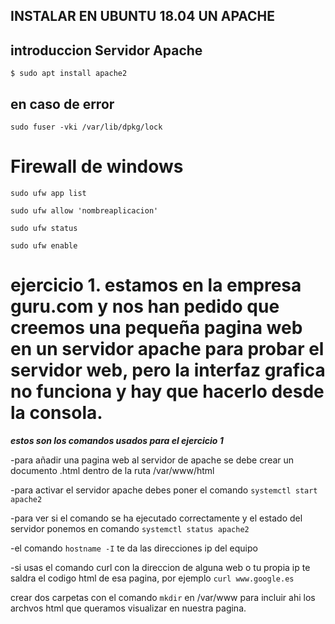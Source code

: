 ## INSTALAR EN UBUNTU 18.04 UN APACHE

## introduccion Servidor Apache


```$ sudo apt install apache2```

**en caso de error**
---
```sudo fuser -vki /var/lib/dpkg/lock```


Firewall de windows
===

```sudo ufw app list```

```sudo ufw allow 'nombreaplicacion'```

```sudo ufw status```

```sudo ufw enable```

**ejercicio 1.
estamos en la empresa guru.com y nos han pedido que creemos una pequeña pagina web en un servidor apache para probar el servidor web, pero la interfaz grafica no funciona y hay que hacerlo desde la consola.**
===

***estos son los comandos usados para el ejercicio 1***

-para añadir una pagina web al servidor de apache se debe crear un documento .html dentro de la ruta /var/www/html

-para activar el servidor apache debes poner el comando ```systemctl start apache2```

-para ver si el comando se ha ejecutado correctamente y el estado del servidor ponemos en comando ```systemctl status apache2```

-el comando ```hostname -I``` te da las direcciones ip del equipo

-si usas el comando curl con la direccion de alguna web o tu propia ip te saldra el codigo html de esa pagina, por ejemplo ```curl www.google.es```


crear dos carpetas con el comando ```mkdir``` en /var/www para incluir ahi los archvos html que queramos visualizar en nuestra pagina.

